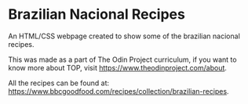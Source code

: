 # Brazilian Nacional Recipes
An HTML/CSS webpage created to show some of the brazilian nacional recipes.

This was made as a part of The Odin Project curriculum, if you want to know more about TOP, visit https://www.theodinproject.com/about.

All the recipes can be found at: <https://www.bbcgoodfood.com/recipes/collection/brazilian-recipes>.
